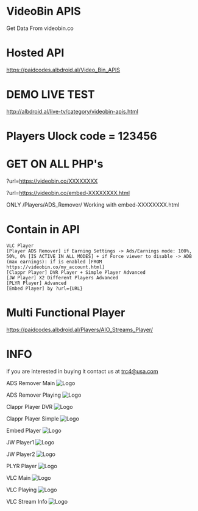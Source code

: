 # VideoBin APIS
Get Data From videobin.co

# Hosted API
https://paidcodes.albdroid.al/Video_Bin_APIS

# DEMO LIVE TEST
http://albdroid.al/live-tv/category/videobin-apis.html

# Players Ulock code = 123456

# GET ON ALL PHP's
?url=https://videobin.co/XXXXXXXX

?url=https://videobin.co/embed-XXXXXXXX.html

ONLY /Players/ADS_Remover/ Working with embed-XXXXXXXX.html
# Contain in API

    VLC Player
    [Player ADS Remover] if Earning Settings -> Ads/Earnings mode: 100%, 50%, 0% [IS ACTIVE IN ALL MODES] + if Force viewer to disable -> ADB (max earnings): if is enabled [FROM https://videobin.co/my_account.html]
    [Clappr Player] DVR Player + Simple Player Advanced
    [JW Player] X2 Different Players Advanced
    [PLYR Player] Advanced
    [Embed Player] by ?url={URL}

# Multi Functional Player
https://paidcodes.albdroid.al/Players/AIO_Streams_Player/

# INFO
if you are interested in buying it contact us at trc4@usa.com

ADS Remover Main
![Logo](https://raw.githubusercontent.com/SxtBox/VideoBin_APIS/main/Screenshots/ADS_Remover_Main.png?raw=true)

ADS Remover Playing
![Logo](https://raw.githubusercontent.com/SxtBox/VideoBin_APIS/main/Screenshots/ADS_Remover_Playing.png?raw=true)

Clappr Player DVR
![Logo](https://raw.githubusercontent.com/SxtBox/VideoBin_APIS/main/Screenshots/Clappr_Player_DVR.png?raw=true)

Clappr Player Simple
![Logo](https://raw.githubusercontent.com/SxtBox/VideoBin_APIS/main/Screenshots/Clappr_Player_Simple.png?raw=true)

Embed Player
![Logo](https://raw.githubusercontent.com/SxtBox/VideoBin_APIS/main/Screenshots/Embed_Player.png?raw=true)

JW Player1
![Logo](https://raw.githubusercontent.com/SxtBox/VideoBin_APIS/main/Screenshots/JW_Player1.png?raw=true)

JW Player2
![Logo](https://raw.githubusercontent.com/SxtBox/VideoBin_APIS/main/Screenshots/JW_Player2.png?raw=true)

PLYR Player
![Logo](https://raw.githubusercontent.com/SxtBox/VideoBin_APIS/main/Screenshots/PLYR_Player.png?raw=true)

VLC Main
![Logo](https://raw.githubusercontent.com/SxtBox/VideoBin_APIS/main/Screenshots/VLC_Main.png?raw=true)

VLC Playing
![Logo](https://raw.githubusercontent.com/SxtBox/VideoBin_APIS/main/Screenshots/VLC_Playing.png?raw=true)

VLC Stream Info
![Logo](https://raw.githubusercontent.com/SxtBox/VideoBin_APIS/main/Screenshots/VLC_Stream_Info.png?raw=true)
